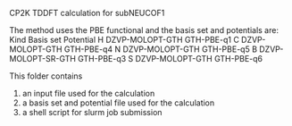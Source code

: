 CP2K TDDFT calculation for subNEUCOF1

The method uses the PBE functional and the basis set and potentials are:
Kind    Basis set        Potential
 H   DZVP-MOLOPT-GTH    GTH-PBE-q1
 C   DZVP-MOLOPT-GTH    GTH-PBE-q4
 N   DZVP-MOLOPT-GTH    GTH-PBE-q5
 B   DZVP-MOLOPT-SR-GTH GTH-PBE-q3
 S   DZVP-MOLOPT-GTH    GTH-PBE-q6

This folder contains
1. an input file used for the calculation
2. a basis set and potential file used for the calculation
3. a shell script for slurm job submission
